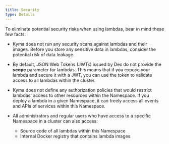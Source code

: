 ```yaml
---
title: Security
type: Details
---
```


To eliminate potential security risks when using lambdas, bear in mind these few facts:

- Kyma does not run any security scans against lambdas and their images. Before you store any sensitive data in lambdas, consider the potential risk of data leakage.

- By default, JSON Web Tokens (JWTs) issued by Dex do not provide the **scope** parameter for lambdas. This means that if you expose your lambda and secure it with a JWT, you can use the token to validate access to all lambdas within the cluster.

- Kyma does not define any authorization policies that would restrict lambdas' access to other resources within the Namespace. If you deploy a lambda in a given Namespace, it can freely access all events and APIs of services within this Namespace.

- All administrators and regular users who have access to a specific Namespace in a cluster can also access:
    - Source code of all lambdas within this Namespace
    - Internal Docker registry that contains lambda images
